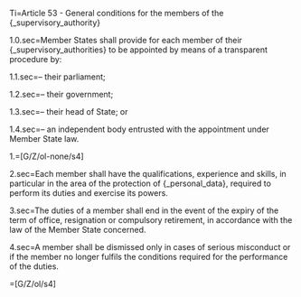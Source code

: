 Ti=Article 53 - General conditions for the members of the {_supervisory_authority}

1.0.sec=Member States shall provide for each member of their {_supervisory_authorities} to be appointed by means of a transparent procedure by:

1.1.sec=– their parliament;

1.2.sec=– their government;

1.3.sec=– their head of State; or

1.4.sec=– an independent body entrusted with the appointment under Member State law.

1.=[G/Z/ol-none/s4]

2.sec=Each member shall have the qualifications, experience and skills, in particular in the area of the protection of {_personal_data}, required to perform its duties and exercise its powers.

3.sec=The duties of a member shall end in the event of the expiry of the term of office, resignation or compulsory retirement, in accordance with the law of the Member State concerned.

4.sec=A member shall be dismissed only in cases of serious misconduct or if the member no longer fulfils the conditions required for the performance of the duties.

=[G/Z/ol/s4]